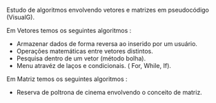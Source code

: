 Estudo de algoritmos envolvendo vetores e matrizes em pseudocódigo (VisualG).

Em Vetores temos os seguintes algoritmos :

- Armazenar dados de forma reversa ao inserido por um usuário.
- Operações matemáticas entre vetores distintos.
- Pesquisa dentro de um vetor (método bolha).
- Menu atravéz de laços e condicionais. ( For, While, If).

Em Matriz temos os seguintes algoritmos :

- Reserva de poltrona de cinema envolvendo o conceito de matriz.
